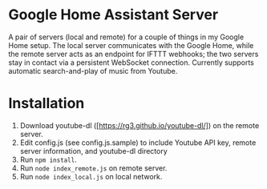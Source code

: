 Google Home Assistant Server
============================
A pair of servers (local and remote) for a couple of things in my Google Home setup. The local server communicates with the Google Home, while the remote server acts as an endpoint for IFTTT webhooks; the two servers stay in contact via a persistent WebSocket connection. Currently supports automatic search-and-play of music from Youtube.

Installation
============
1. Download youtube-dl ([https://rg3.github.io/youtube-dl/]) on the remote server.
2. Edit config.js (see config.js.sample) to include Youtube API key, remote server information, and youtube-dl directory
3. Run `npm install`.
4. Run `node index_remote.js` on remote server.
5. Run `node index_local.js` on local network.
